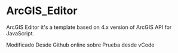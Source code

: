# ArcGIS_Editor
ArcGIS Editor it's a template based on 4.x version of ArcGIS API for JavaScript.

Modificado Desde Github online sobre Prueba desde vCode
